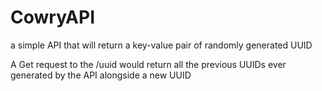 # CowryAPI
a simple API that will return a key-value pair of randomly generated UUID

A Get request to the /uuid would return all the previous UUIDs ever generated by the API alongside a new UUID
